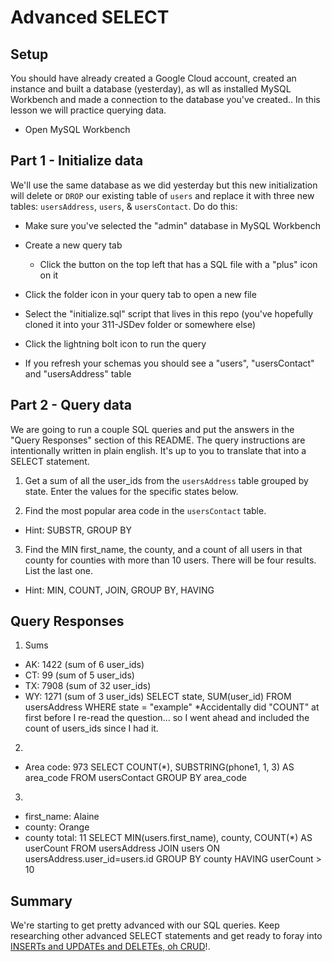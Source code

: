# Advanced SELECT

## Setup

You should have already created a Google Cloud account, created an instance and built a database (yesterday), as wll as installed MySQL Workbench and made a connection to the database you've created.. In this lesson we will practice querying data.

* Open MySQL Workbench

## Part 1 - Initialize data

We'll use the same database as we did yesterday but this new initialization will delete or `DROP` our existing table of `users` and replace it with three new tables: `usersAddress`, `users`, & `usersContact`. Do do this:

* Make sure you've selected the "admin" database in MySQL Workbench

* Create a new query tab
  * Click the button on the top left that has a SQL file with a "plus" icon on it

* Click the folder icon in your query tab to open a new file

* Select the "initialize.sql" script that lives in this repo (you've hopefully cloned it into your 311-JSDev folder or somewhere else)

* Click the lightning bolt icon to run the query

* If you refresh your schemas you should see a "users", "usersContact" and "usersAddress" table

## Part 2 - Query data

We are going to run a couple SQL queries and put the answers in the "Query Responses" section of this README. The query instructions are intentionally written in plain english. It's up to you to translate that into a SELECT statement.

1. Get a sum of all the user_ids from the `usersAddress` table grouped by state. Enter the values for the specific states below.

2. Find the most popular area code in the `usersContact` table. 
  * Hint: SUBSTR, GROUP BY

3. Find the MIN first_name, the county, and a count of all users in that county for counties with more than 10 users. There will be four results. List the last one. 
  * Hint: MIN, COUNT, JOIN, GROUP BY, HAVING


## Query Responses

1. Sums
  * AK: 1422  (sum of 6 user_ids)
  * CT: 99    (sum of 5 user_ids)
  * TX: 7908  (sum of 32 user_ids)
  * WY: 1271  (sum of 3 user_ids)
  SELECT state, SUM(user_id) FROM usersAddress WHERE state = "example"
  *Accidentally did "COUNT" at first before I re-read the question... so I went ahead and included the count of users_ids since I had it. 

2.
  * Area code: 973
  SELECT COUNT(*), SUBSTRING(phone1, 1, 3) AS area_code FROM usersContact GROUP BY area_code

3.
  * first_name:	Alaine
  * county: Orange
  * county total: 11
  SELECT MIN(users.first_name), county, COUNT(*) AS userCount FROM usersAddress JOIN users ON usersAddress.user_id=users.id GROUP BY county HAVING userCount > 10



## Summary

We're starting to get pretty advanced with our SQL queries. Keep researching other advanced SELECT statements and get ready to foray into [INSERTs and UPDATEs and DELETEs, oh CRUD](https://www.youtube.com/watch?v=-HrfbV16-FQ)!.
